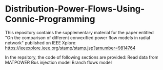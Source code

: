 # Distribution-Power-Flows-Using-Connic-Programming
This repository contains the supplementary material for the paper entitled "On the comparison of different convexified power flow models in radial network" published on IEEE Xplore: https://ieeexplore.ieee.org/stamp/stamp.jsp?arnumber=9814764

In the repsitory, the code of following sections are provided:
Read data from MATPOWER
Bus injection model
Branch flows model
